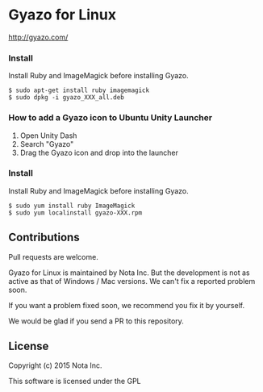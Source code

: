 # Gyazo for Linux

http://gyazo.com/

### Install

Install Ruby and ImageMagick before installing Gyazo.

    $ sudo apt-get install ruby imagemagick
    $ sudo dpkg -i gyazo_XXX_all.deb

### How to add a Gyazo icon to Ubuntu Unity Launcher

1. Open Unity Dash
2. Search "Gyazo"
3. Drag the Gyazo icon and drop into the launcher

### Install

Install Ruby and ImageMagick before installing Gyazo.

    $ sudo yum install ruby ImageMagick
    $ sudo yum localinstall gyazo-XXX.rpm

## Contributions
Pull requests are welcome.

Gyazo for Linux is maintained by Nota Inc. But the development is not as active as that of Windows / Mac versions. We can't fix a reported problem soon.

If you want a problem fixed soon, we recommend you fix it by yourself.

We would be glad if you send a PR to this repository.

## License

Copyright (c) 2015 Nota Inc.

This software is licensed under the GPL
